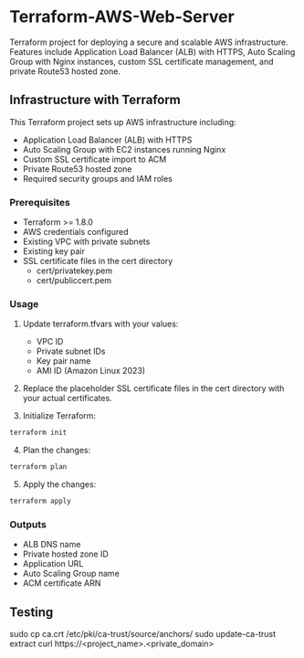 # Terraform-AWS-Web-Server

Terraform project for deploying a secure and scalable AWS infrastructure. Features include Application Load Balancer (ALB) with HTTPS, Auto Scaling Group with Nginx instances, custom SSL certificate management, and private Route53 hosted zone.

## Infrastructure with Terraform

This Terraform project sets up AWS infrastructure including:
- Application Load Balancer (ALB) with HTTPS
- Auto Scaling Group with EC2 instances running Nginx
- Custom SSL certificate import to ACM
- Private Route53 hosted zone
- Required security groups and IAM roles

### Prerequisites
- Terraform >= 1.8.0
- AWS credentials configured
- Existing VPC with private subnets
- Existing key pair
- SSL certificate files in the cert directory
  - cert/privatekey.pem
  - cert/publiccert.pem

### Usage

1. Update terraform.tfvars with your values:
   - VPC ID
   - Private subnet IDs
   - Key pair name
   - AMI ID (Amazon Linux 2023)

2. Replace the placeholder SSL certificate files in the cert directory with your actual certificates.

3. Initialize Terraform:
```bash
terraform init
```

4. Plan the changes:
```bash
terraform plan
```

5. Apply the changes:
```bash
terraform apply
```

### Outputs
- ALB DNS name
- Private hosted zone ID
- Application URL
- Auto Scaling Group name
- ACM certificate ARN


## Testing

sudo cp ca.crt /etc/pki/ca-trust/source/anchors/
sudo update-ca-trust extract
curl https://<project_name>.<private_domain>